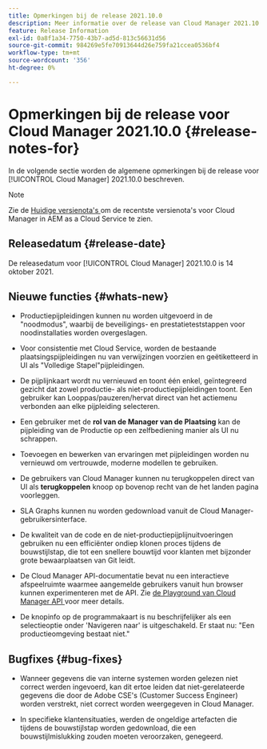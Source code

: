 ```yaml
---
title: Opmerkingen bij de release 2021.10.0
description: Meer informatie over de release van Cloud Manager 2021.10.0.
feature: Release Information
exl-id: 0a8f1a34-7750-43b7-ad5d-813c56631d56
source-git-commit: 984269e5fe70913644d26e759fa21ccea0536bf4
workflow-type: tm+mt
source-wordcount: '356'
ht-degree: 0%

---
```


# Opmerkingen bij de release voor Cloud Manager 2021.10.0 {#release-notes-for}

In de volgende sectie worden de algemene opmerkingen bij de release voor [!UICONTROL Cloud Manager] 2021.10.0 beschreven.

>[!NOTE]
>Zie de [ Huidige versienota&#39;s ](https://experienceleague.adobe.com/en/docs/experience-manager-cloud-service/content/release-notes/cloud-manager/current#getting-access) om de recentste versienota&#39;s voor Cloud Manager in AEM as a Cloud Service te zien.

## Releasedatum {#release-date}

De releasedatum voor [!UICONTROL Cloud Manager] 2021.10.0 is 14 oktober 2021.

## Nieuwe functies {#whats-new}

* Productiepijpleidingen kunnen nu worden uitgevoerd in de &quot;noodmodus&quot;, waarbij de beveiligings- en prestatieteststappen voor noodinstallaties worden overgeslagen.

* Voor consistentie met Cloud Service, worden de bestaande plaatsingspijpleidingen nu van verwijzingen voorzien en geëtiketteerd in UI als &quot;Volledige Stapel&quot;pijpleidingen.

* De pijplijnkaart wordt nu vernieuwd en toont één enkel, geïntegreerd gezicht dat zowel productie- als niet-productiepijpleidingen toont. Een gebruiker kan Looppas/pauzeren/hervat direct van het actiemenu verbonden aan elke pijpleiding selecteren.

* Een gebruiker met de **rol van de Manager van de Plaatsing** kan de pijpleiding van de Productie op een zelfbediening manier als UI nu schrappen.

* Toevoegen en bewerken van ervaringen met pijpleidingen worden nu vernieuwd om vertrouwde, moderne modellen te gebruiken.

* De gebruikers van Cloud Manager kunnen nu terugkoppelen direct van UI als **terugkoppelen** knoop op bovenop recht van de het landen pagina voorleggen.

* SLA Graphs kunnen nu worden gedownload vanuit de Cloud Manager-gebruikersinterface.

* De kwaliteit van de code en de niet-productiepijplijnuitvoeringen gebruiken nu een efficiënter ondiep klonen proces tijdens de bouwstijlstap, die tot een snellere bouwtijd voor klanten met bijzonder grote bewaarplaatsen van Git leidt.

* De Cloud Manager API-documentatie bevat nu een interactieve afspeelruimte waarmee aangemelde gebruikers vanuit hun browser kunnen experimenteren met de API. Zie [ de Playground van Cloud Manager API ](https://developer.adobe.com/experience-cloud/cloud-manager/reference/playground/) voor meer details.

* De knopinfo op de programmakaart is nu beschrijfelijker als een selectieoptie onder &#39;Navigeren naar&#39; is uitgeschakeld. Er staat nu: &quot;Een productieomgeving bestaat niet.&quot;


## Bugfixes {#bug-fixes}

* Wanneer gegevens die van interne systemen worden gelezen niet correct werden ingevoerd, kan dit ertoe leiden dat niet-gerelateerde gegevens die door de Adobe CSE&#39;s (Customer Success Engineer) worden verstrekt, niet correct worden weergegeven in Cloud Manager.

* In specifieke klantensituaties, werden de ongeldige artefacten die tijdens de bouwstijlstap worden gedownload, die een bouwstijlmislukking zouden moeten veroorzaken, genegeerd.
